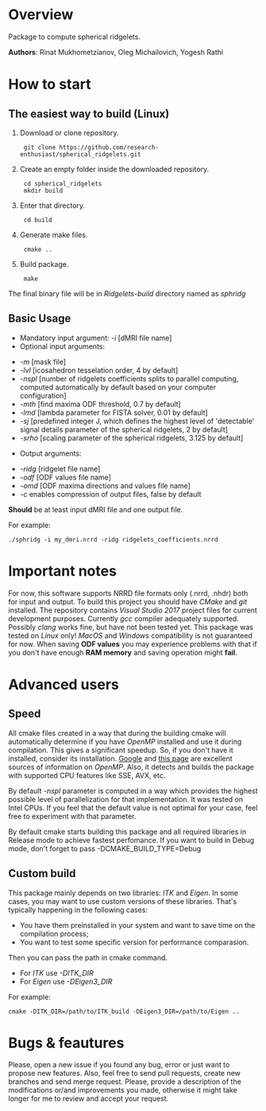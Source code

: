 # Overview
Package to compute spherical ridgelets.

**Authors**: Rinat Mukhometzianov, Oleg Michailovich, Yogesh Rathi

# How to start

## The easiest way to build (Linux)
1. Download or clone repository.

        git clone https://github.com/research-enthusiast/spherical_ridgelets.git

2. Create an empty folder inside the downloaded repository.
    
        cd spherical_ridgelets
        mkdir build

3. Enter that directory.

        cd build

4. Generate make files.

        cmake ..

5. Build package.

        make

The final binary file will be in *Ridgelets-build* directory named as *sphridg*

## Basic Usage
* Mandatory input argument: *-i* [dMRI file name]
* Optional input arguments: 
- *-m* [mask file]
- *-lvl* [icosahedron tesselation order, 4 by default]
- *-nspl* [number of ridgelets coefficients splits to parallel computing, computed automatically by default based on your computer configuration]
- *-mth* [find maxima ODF threshold, 0.7 by default] 
- *-lmd* [lambda parameter for FISTA solver, 0.01 by default] 
- *-sj* [predefined integer J, which defines the highest level of 'detectable' signal details parameter of the spherical ridgelets, 2 by default] 
- *-srho* [scaling parameter of the spherical ridgelets, 3.125 by default]
* Output arguments: 
- *-ridg* [ridgelet file name] 
- *-odf* [ODF values file name] 
- *-omd* [ODF maxima directions and values file name]
- *-c* enables compression of output files, false by default

**Should** be at least input dMRI file and one output file.

For example:

    ./sphridg -i my_dmri.nrrd -ridg ridgelets_coefficients.nrrd

# Important notes
For now, this software supports NRRD file formats only (.nrrd, .nhdr) both for input and output. To build this project you should have *CMake* and *git* installed. The repository contains *Visual Studio 2017* project files for current development purposes. Currently *gcc* compiler adequately supported. Possibly *clang* works fine, but have not been tested yet. This package was tested on *Linux* only! *MacOS* and *Windows* compatibility is not guaranteed for now. When saving **ODF values** you may experience problems with that if you don't have enough **RAM memory** and saving operation might **fail**.

# Advanced users

## Speed
All cmake files created in a way that during the building cmake will automatically determine if you have *OpenMP* installed and use it during compilation. This gives a significant speedup. So, if you don't have it installed, consider its installation. [Google](https://www.google.com/) and [this page](https://www.openmp.org/resources/openmp-compilers-tools/) are excellent sources of information on *OpenMP*. Also, it detects and builds the package with supported CPU features like SSE, AVX, etc.

By default *-nspl* parameter is computed in a way which provides the highest possible level of parallelization for that implementation. It was tested on Intel CPUs. If you feel that the default value is not optimal for your case, feel free to experiment with that parameter.

By default cmake starts building this package and all required libraries in Release mode to achieve fastest perfomance. If you want to build in Debug mode, don't forget to pass -DCMAKE_BUILD_TYPE=Debug

## Custom build
This package mainly depends on two libraries: *ITK* and *Eigen*. In some cases, you may want to use custom versions of these libraries. That's typically happening in the following cases:
* You have them preinstalled in your system and want to save time on the compilation process;
* You want to test some specific version for performance comparasion.

Then you can pass the path in cmake command.
* For *ITK* use *-DITK_DIR*
* For *Eigen* use *-DEigen3_DIR*

For example:

    cmake -DITK_DIR=/path/to/ITK_build -DEigen3_DIR=/path/to/Eigen ..

# Bugs & feautures

Please, open a new issue if you found any bug, error or just want to propose new features. Also, feel free to send pull requests, create new branches and send merge request. Please, provide a description of the modifications or/and improvements you made, otherwise it might take longer for me to review and accept your request.
